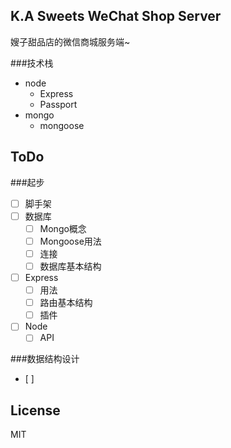 ## K.A Sweets WeChat Shop Server
嫂子甜品店的微信商城服务端~

###技术栈
- node
  - Express
  - Passport
- mongo
  - mongoose

## ToDo
###起步
- [ ] 脚手架
- [ ] 数据库
	- [ ] Mongo概念
	- [ ] Mongoose用法
	- [ ] 连接
	- [ ] 数据库基本结构
- [ ] Express
	- [ ] 用法
	- [ ] 路由基本结构
	- [ ] 插件
- [ ] Node
	- [ ] API

###数据结构设计
- [ ]

## License

MIT
